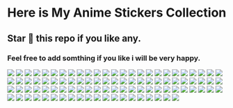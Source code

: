 # Here is My Anime Stickers Collection
## Star 🌟 this repo if you like any.
### Feel free to add somthing if you like i will be very happy.

![](https://media4.giphy.com/media/Yc65Sk2Hwkzgk/giphy.webp?cid=ecf05e478g5w267vf6b45sta3n5ofgjmta2513n43t0sxcij&ep=v1_stickers_search&rid=giphy.webp&ct=s)
![](https://media2.giphy.com/media/hoQLrSqAL3mV2/200.webp?cid=ecf05e47szkvuxyzcpl7ovl5rqqwtmelyk7illq0yehimezg&ep=v1_stickers_search&rid=200.webp&ct=s)
![](https://media3.giphy.com/media/TmFPNQaSl94K4/200w.webp?cid=ecf05e47szkvuxyzcpl7ovl5rqqwtmelyk7illq0yehimezg&ep=v1_stickers_search&rid=200w.webp&ct=s)
![](https://media1.giphy.com/media/c3IWZEjxCni5W/200w.webp?cid=ecf05e47ufvyjj0cdhtw0k1a1mkqjmcqj8onrlowu05r5ymf&ep=v1_stickers_search&rid=200w.webp&ct=s)
![](https://media2.giphy.com/media/uxebmaHfjsuCA/giphy.webp?cid=ecf05e47ufvyjj0cdhtw0k1a1mkqjmcqj8onrlowu05r5ymf&ep=v1_stickers_search&rid=giphy.webp&ct=s)
![](https://media4.giphy.com/media/Rzr6V9lPpSM8g/200w.webp?cid=ecf05e47ufvyjj0cdhtw0k1a1mkqjmcqj8onrlowu05r5ymf&ep=v1_stickers_search&rid=200w.webp&ct=s)
![](https://media1.giphy.com/media/IoSh7Rd5aY0O4/200w.webp?cid=ecf05e47mmb0gwrt8trykuhe0whrsf9oou8jj1oyzd4gwd1h&ep=v1_stickers_search&rid=200w.webp&ct=ts)
![](https://media1.giphy.com/media/XvTfRJ1qpc8lq/200w.webp?cid=ecf05e47mmb0gwrt8trykuhe0whrsf9oou8jj1oyzd4gwd1h&ep=v1_stickers_search&rid=200w.webp&ct=s)
![](https://media4.giphy.com/media/VFGsPXfFeIcGdtwAIC/200.webp?cid=ecf05e474zj6trqxtvo88hc3e5530skhibxvp0ky8nzz5oee&ep=v1_stickers_search&rid=200.webp&ct=s)
![](https://media4.giphy.com/media/oQht1Hk7HJ8USa5jrK/giphy.webp?cid=ecf05e474zj6trqxtvo88hc3e5530skhibxvp0ky8nzz5oee&ep=v1_stickers_search&rid=giphy.webp&ct=s)
![](https://media2.giphy.com/media/gh620EMUy2usC9cfjb/200w.webp?cid=ecf05e474zj6trqxtvo88hc3e5530skhibxvp0ky8nzz5oee&ep=v1_stickers_search&rid=200w.webp&ct=s)
![](https://media4.giphy.com/media/ju0JT363xsl8oxbzkC/giphy.webp?cid=ecf05e474j7yhs7doln6ugkz1qzflvfjhno8czwqmy2rajws&ep=v1_stickers_search&rid=giphy.webp&ct=s)
![](https://media4.giphy.com/media/WUx7865lOue11lSGAO/200w.webp?cid=ecf05e474j7yhs7doln6ugkz1qzflvfjhno8czwqmy2rajws&ep=v1_stickers_search&rid=200w.webp&ct=s)
![](https://media1.giphy.com/media/KezaX9YihJixXCorRL/200w.webp?cid=ecf05e474j7yhs7doln6ugkz1qzflvfjhno8czwqmy2rajws&ep=v1_stickers_search&rid=200w.webp&ct=s)
![](https://media4.giphy.com/media/l1JJ7hRzqWBQ7dKys7/giphy.webp?cid=ecf05e47nrmbcpsx1gxcuwwvuivi0drers9rttqd3mxhixhu&ep=v1_stickers_search&rid=giphy.webp&ct=s)
![](https://media3.giphy.com/media/3tmbSNeq4yunaP26Fo/giphy.webp?cid=ecf05e47nrmbcpsx1gxcuwwvuivi0drers9rttqd3mxhixhu&ep=v1_stickers_search&rid=giphy.webp&ct=s)
![](https://media0.giphy.com/media/ei9qZaM48TDfRBJmtX/200w.webp?cid=ecf05e47o32x0dpktz79fiocus0as7g1btv5s4ass58dfqdu&ep=v1_stickers_search&rid=200w.webp&ct=s)
![](https://media1.giphy.com/media/3o7budzhflCcjhjk6A/200w.webp?cid=ecf05e47mrhao9r3hd28vrh4aq90ujlnetr6nozz3uv9behf&ep=v1_stickers_search&rid=200w.webp&ct=s)
![](https://media4.giphy.com/media/WKiBlzbWAjeTroVlAf/200w.webp?cid=ecf05e47lup1yv5uhapb36vt5j3ax4ttiddpm512kwglgwfr&ep=v1_stickers_search&rid=200w.webp&ct=s)
![](https://media1.giphy.com/media/cJMcSJ5EIEFjtlqQpd/200w.webp?cid=ecf05e47t7njefohzpsyijkvy6iytasen8faw9n27smtfw1k&ep=v1_stickers_search&rid=200w.webp&ct=s)
![](https://media0.giphy.com/media/rDwXCBj6vaMIunrArX/200w.webp?cid=ecf05e47l1irxf7mb7qkaoyrx15jxoclzls17wkir5zx7pcp&ep=v1_stickers_search&rid=200w.webp&ct=s)
![](https://media2.giphy.com/media/0tO2FFpIRRZEImDPnZ/200w.webp?cid=ecf05e47rg6n7xjmq93p6hgz9fj2g691x8vmsin3maszmh6f&ep=v1_stickers_search&rid=200w.webp&ct=s)
![](https://media4.giphy.com/media/cGh3EnBTSu0YE/100.webp?cid=ecf05e47zoc88g28tlcg3qhikt4ghzu3vaec37d9ejiv6stl&ep=v1_stickers_search&rid=100.webp&ct=s)
![](https://media4.giphy.com/media/j4kEHQjSYA9VKKcNf6/giphy.webp?cid=ecf05e47xmtx6dl3uav9h8jizusiofbhwlqqccnk2fhtjarb&ep=v1_stickers_search&rid=giphy.webp&ct=s)
![](https://media1.giphy.com/media/qqvSGf80ydPchLgyDK/200w.webp?cid=ecf05e47cj315cjw3dsgtb7pae8gmjm1wxp4g5pj20j2fh02&ep=v1_stickers_search&rid=200w.webp&ct=s)
![](https://media0.giphy.com/media/0048Mlyb91IRzNTU5z/200w.webp?cid=ecf05e47d98381b732zq319l25o4c2q6ts62a1ni9735mq5e&ep=v1_stickers_search&rid=200w.webp&ct=s)
![](https://media1.giphy.com/media/gVYmPx2CxgMqSPXqMD/giphy.webp?cid=ecf05e47d98381b732zq319l25o4c2q6ts62a1ni9735mq5e&ep=v1_stickers_search&rid=giphy.webp&ct=s)
![](https://media1.giphy.com/media/3xIHNJbDre8pO/100.webp?cid=ecf05e47uwpubi1ne3zcciwetlxn78a6piniqeja4t3k6kqh&ep=v1_stickers_search&rid=100.webp&ct=s)
![](https://media0.giphy.com/media/h1u4irBqNBlhpYUWiq/giphy.webp?cid=ecf05e47dkb2c7gpzkeqjysmnz6bbtqqvqcmeddwlb4jpzc5&ep=v1_stickers_search&rid=giphy.webp&ct=s)
![](https://media2.giphy.com/media/Iou0g7tlE4kmeiST8Y/200w.webp?cid=ecf05e47dkb2c7gpzkeqjysmnz6bbtqqvqcmeddwlb4jpzc5&ep=v1_stickers_search&rid=200w.webp&ct=s)
![](https://media2.giphy.com/media/4ilFRqgbzbx4c/giphy.webp?cid=ecf05e47vh46m7r7qirqfgvtic8lcfuxvbk0rwa7mhbrsgn3&ep=v1_gifs_search&rid=giphy.webp&ct=g)
![](https://media3.giphy.com/media/137qIhWsIf9bDW/giphy.webp?cid=ecf05e47vh46m7r7qirqfgvtic8lcfuxvbk0rwa7mhbrsgn3&ep=v1_gifs_search&rid=giphy.webp&ct=g)
![](https://media2.giphy.com/media/mf4qECoTz8ZVK/giphy.webp?cid=ecf05e47vh46m7r7qirqfgvtic8lcfuxvbk0rwa7mhbrsgn3&ep=v1_gifs_search&rid=giphy.webp&ct=g)
![](https://media3.giphy.com/media/z7wIVXPnpm1DiJDdsU/200w.webp?cid=ecf05e47ko95akpe60ex75h3r1rpob74m1tyyev3e5e0yro5&ep=v1_gifs_search&rid=200w.webp&ct=g)
![](https://media4.giphy.com/media/11KzOet1ElBDz2/200w.webp?cid=ecf05e47ko95akpe60ex75h3r1rpob74m1tyyev3e5e0yro5&ep=v1_gifs_search&rid=200w.webp&ct=g)
![](https://media0.giphy.com/media/aDS8SjVtS3Mwo/200.webp?cid=ecf05e47l26vob4mir6o192tsbmks7d8t5t5kfhwl09l1ee7&ep=v1_gifs_search&rid=200.webp&ct=g)
![](https://media3.giphy.com/media/10ZuedtImbopos/200.webp?cid=ecf05e47l26vob4mir6o192tsbmks7d8t5t5kfhwl09l1ee7&ep=v1_gifs_search&rid=200.webp&ct=g)
![](https://media0.giphy.com/media/kQ3FSVoJrkYWk/200w.webp?cid=ecf05e47l26vob4mir6o192tsbmks7d8t5t5kfhwl09l1ee7&ep=v1_gifs_search&rid=200w.webp&ct=g)
![](https://media1.giphy.com/media/EcnAlQcGnZq9y/100.webp?cid=ecf05e477slmhr3sg8e8hur7gqjkzkrq0p4120i5i2a3d3ch&ep=v1_gifs_search&rid=100.webp&ct=g)
![](https://media2.giphy.com/media/4NuAILyDbmD16/200w.webp?cid=ecf05e477slmhr3sg8e8hur7gqjkzkrq0p4120i5i2a3d3ch&ep=v1_gifs_search&rid=200w.webp&ct=g)
![](https://media4.giphy.com/media/TTedQxhzd5T4A/100.webp?cid=ecf05e47wtm4c4ssr5g47hkitkcdvnoy75uge3e4ijb7slun&ep=v1_gifs_search&rid=100.webp&ct=g)
![](https://media2.giphy.com/media/2ya7xLyEeynlZM4FCw/200w.webp?cid=ecf05e477slmhr3sg8e8hur7gqjkzkrq0p4120i5i2a3d3ch&ep=v1_gifs_search&rid=200w.webp&ct=g)
![](https://media3.giphy.com/media/eDQSdixgEvsZ2/100.webp?cid=ecf05e47wtm4c4ssr5g47hkitkcdvnoy75uge3e4ijb7slun&ep=v1_gifs_search&rid=100.webp&ct=g)
![](https://media1.giphy.com/media/xVxio2tNLAM5q/200.webp?cid=ecf05e47wtm4c4ssr5g47hkitkcdvnoy75uge3e4ijb7slun&ep=v1_gifs_search&rid=200.webp&ct=g)
![](https://media4.giphy.com/media/Y01jP8QeLOox2/200.webp?cid=ecf05e47wtm4c4ssr5g47hkitkcdvnoy75uge3e4ijb7slun&ep=v1_gifs_search&rid=200.webp&ct=g)
![](https://media1.giphy.com/media/bqm6WOjuLu480/giphy.webp?cid=ecf05e47f2da5n4pkga7io45vg1p00637yqqa12vjinz4lzz&ep=v1_gifs_search&rid=giphy.webp&ct=g)
![](https://media3.giphy.com/media/bi6RQ5x3tqoSI/200.webp?cid=ecf05e47hzwvyxtaiw3jtsn9vb94goc3esk944otxnxk86ki&ep=v1_gifs_search&rid=200.webp&ct=g)
![](https://media2.giphy.com/media/7sRMjntXYEITu/200w.webp?cid=ecf05e47tbi6wm0r7lbtvxluy2v0eo7fm5l7vqx743kjuhf1&ep=v1_gifs_search&rid=200w.webp&ct=g)
![](https://media4.giphy.com/media/2AYQQJsqDrDHy/200w.webp?cid=ecf05e475s9l20avqnrbctw4vr5j0uv9nwmkaalj1l26fwuv&ep=v1_gifs_search&rid=200w.webp&ct=g)
![](https://media1.giphy.com/media/F99PZtJC8Hxm0/200w.webp?cid=ecf05e475s9l20avqnrbctw4vr5j0uv9nwmkaalj1l26fwuv&ep=v1_gifs_search&rid=200w.webp&ct=g)
![](https://media3.giphy.com/media/AWqRqyyLYhZxS/200.webp?cid=ecf05e47lagawqiwljsk7tmbub8505q8r54qoae9cgyb1ga3&ep=v1_gifs_search&rid=200.webp&ct=g)
![](https://media3.giphy.com/media/dyjrpqaUVqCELGuQVr/200w.webp?cid=ecf05e478n8a8paows4novnwq98b4rw4npymbl75kbubr3g2&ep=v1_gifs_search&rid=200w.webp&ct=g)
![](https://media1.giphy.com/media/tEcIyVc6ukQV2eb86t/200w.webp?cid=ecf05e478n8a8paows4novnwq98b4rw4npymbl75kbubr3g2&ep=v1_gifs_search&rid=200w.webp&ct=g)
![](https://media2.giphy.com/media/ggR8oaGvhUbtndQSR4/200w.webp?cid=ecf05e478n8a8paows4novnwq98b4rw4npymbl75kbubr3g2&ep=v1_gifs_search&rid=200w.webp&ct=g)
![](https://media3.giphy.com/media/mWeDPFbZvTc2303gHC/200w.webp?cid=ecf05e478n8a8paows4novnwq98b4rw4npymbl75kbubr3g2&ep=v1_gifs_search&rid=200w.webp&ct=g)
![](https://media3.giphy.com/media/dISk854tQqGKHFm88e/200w.webp?cid=ecf05e478n8a8paows4novnwq98b4rw4npymbl75kbubr3g2&ep=v1_gifs_search&rid=200w.webp&ct=g)
![](https://media0.giphy.com/media/z7wIVXPnpm1DiJDdsU/200w.webp?cid=ecf05e478n8a8paows4novnwq98b4rw4npymbl75kbubr3g2&ep=v1_gifs_search&rid=200w.webp&ct=g)
![](https://media1.giphy.com/media/n440jTfv4gpGK1LItq/200w.webp?cid=ecf05e47f0a894qf2sakxhr7pl1asypz9yxhlkeawwtt4hdz&ep=v1_gifs_search&rid=200w.webp&ct=g)
![](https://media3.giphy.com/media/H83c2x0NWvFhtgK4V2/200w.webp?cid=ecf05e47f0a894qf2sakxhr7pl1asypz9yxhlkeawwtt4hdz&ep=v1_gifs_search&rid=200w.webp&ct=g)
![](https://media3.giphy.com/media/G3jNy0bvbuVSWS13ZF/200w.webp?cid=ecf05e47q1d2dycigsnups007qg0ip2aoffs6plqqgtnyfad&ep=v1_gifs_search&rid=200w.webp&ct=g)
![](https://media4.giphy.com/media/VEzYdo930nTiTuVeMU/200w.webp?cid=ecf05e478n8a8paows4novnwq98b4rw4npymbl75kbubr3g2&ep=v1_gifs_search&rid=200w.webp&ct=g)
![](https://media4.giphy.com/media/l3c4VbE2i6fvtJvEnU/200w.webp?cid=ecf05e47n4r97asmfvd4dphyqc8ctkw6ipu6xk0xa8nj4g99&ep=v1_gifs_search&rid=200w.webp&ct=g)
![](https://media3.giphy.com/media/Ro3QH9ZNTCvHW/giphy.webp?cid=ecf05e47d836eu39h80y6kbcie5ye61sghg00lts7e3ad9r0&ep=v1_gifs_search&rid=giphy.webp&ct=g)
![](https://media2.giphy.com/media/esj9GdT1FB1mw/200w.webp?cid=ecf05e47d836eu39h80y6kbcie5ye61sghg00lts7e3ad9r0&ep=v1_gifs_search&rid=200w.webp&ct=g)
![](https://media2.giphy.com/media/iUk1qSfyLy52g/giphy.webp?cid=ecf05e47ky5we0mdgry71aoeyawhbbsjjbm478d9mk3wf856&ep=v1_gifs_search&rid=giphy.webp&ct=g)
![](https://media0.giphy.com/media/qKr1nIRfIQPYI/200w.webp?cid=ecf05e47ky5we0mdgry71aoeyawhbbsjjbm478d9mk3wf856&ep=v1_gifs_search&rid=200w.webp&ct=g)
![](https://media0.giphy.com/media/Fol16iyu3x34k/giphy.webp?cid=ecf05e473l2lr8sn9dhm28mx8pwf5mp1l6tfq17ien0ka64g&ep=v1_gifs_search&rid=giphy.webp&ct=g)
![](https://media4.giphy.com/media/PB5LE3Dcg3PeE/giphy.webp?cid=ecf05e47qm6bwi91q1th3rsz29w2m3scekffi5dj3bxnnaem&ep=v1_gifs_search&rid=giphy.webp&ct=g)
![](https://media4.giphy.com/media/8SEnoMhrEeBDa/200w.webp?cid=ecf05e47xt66zczzserffva0z1qe373qh21n5q0ppu5x5ogm&ep=v1_gifs_search&rid=200w.webp&ct=g)
![](https://media1.giphy.com/media/ufszmdQvbMNH2/200.webp?cid=ecf05e47ilturi3t0k0wh2qqal02j3ap2a8hhx16ndtvmojp&ep=v1_gifs_search&rid=200.webp&ct=g)
![](https://media3.giphy.com/media/y5efFpqW5knlu/200.webp?cid=ecf05e47v9nvug7yknrgxhcr74rpbewkobq0auwjj3q8dn5o&ep=v1_gifs_search&rid=200.webp&ct=g)
![](https://media2.giphy.com/media/4fRToX3peyWli/200w.webp?cid=ecf05e474bos6i5efn0qahrcrslxt87ourt9y8e6rz1lrtnc&ep=v1_gifs_search&rid=200w.webp&ct=g)
![](https://media3.giphy.com/media/z8evil8CZUDU4/giphy.webp?cid=ecf05e47i2soba3w61udq9qovf07tl4nhv3wxru3i57s9otb&ep=v1_gifs_search&rid=giphy.webp&ct=g)
![](https://media0.giphy.com/media/fi3PbM0DL728c9ZWAj/200w.webp?cid=ecf05e472pm0829i641v2g1houinghcfn4cn4eqyv944v5pf&ep=v1_gifs_search&rid=200w.webp&ct=g)
![](https://media4.giphy.com/media/heBJKYI28fMadr1j7l/200w.webp?cid=ecf05e472pm0829i641v2g1houinghcfn4cn4eqyv944v5pf&ep=v1_gifs_search&rid=200w.webp&ct=g)
![](https://media3.giphy.com/media/p7xE7Y2TBNsOuUPSlm/200w.webp?cid=ecf05e47imjh1ny25p76kyzig1rwbh9vjbvvfv937cxwmm89&ep=v1_stickers_search&rid=200w.webp&ct=s)
![](https://media3.giphy.com/media/ShWNhfJMGXTtmXP2Q6/200.webp?cid=ecf05e47s4as12ce2573hw86n7l3hdnazz5idhgo6f70tb9g&ep=v1_stickers_search&rid=200.webp&ct=s)
![](https://media3.giphy.com/media/4gMc41Qj69YVa/200w.webp?cid=ecf05e47ld3vjzinuib0f7t0qs2u22w8uhb7y1vky6nbs5cr&ep=v1_stickers_search&rid=200w.webp&ct=s)
![](https://media1.giphy.com/media/B2X03BXMyJgVGPd13K/200.webp?cid=ecf05e47ld3vjzinuib0f7t0qs2u22w8uhb7y1vky6nbs5cr&ep=v1_stickers_search&rid=200.webp&ct=s)
![](https://media0.giphy.com/media/H47TGkhpf55UhEz9Ub/200w.webp?cid=ecf05e47crz2bm4xrfl6dhkrmsv20vsvd4q6btff1ucpwllz&ep=v1_stickers_search&rid=200w.webp&ct=s)
![](https://media0.giphy.com/media/wQdMSYv9muZ9zQhg2m/200w.webp?cid=ecf05e47f2vacu7159tpjtwkg7tu95u4mytftioo0enutl1x&ep=v1_stickers_search&rid=200w.webp&ct=s)
![](https://media1.giphy.com/media/2o07pSaVxZT6yTKrDK/200w.webp?cid=ecf05e47b6p64dk81ww4xzpq2ccwa1i1xdplqhiw4qtclq94&ep=v1_stickers_search&rid=200w.webp&ct=s)
![](https://media1.giphy.com/media/pTYPEujB8ImSUcib34/200w.webp?cid=ecf05e47fof0nlnrvjwkfo3dd5ggvz70qw0fn2996nqlv0uz&ep=v1_stickers_search&rid=200w.webp&ct=s)
![](https://media2.giphy.com/media/cJMxxqXxtRfYl47c3V/200w.webp?cid=ecf05e47pauj3kk8nvt95un33mc8h8qk1e6kd7ci6knw4f6n&ep=v1_stickers_search&rid=200w.webp&ct=s)
![](https://media0.giphy.com/media/YsZ5h5GlzCzbW9JhzU/200w.webp?cid=ecf05e47bri1dxpkvt7j5ys6w7yjh8m505xk4d7cv1yb6zp6&ep=v1_stickers_search&rid=200w.webp&ct=s)
![](https://media2.giphy.com/media/o2h9vjEjemzk1DtW0J/200w.webp?cid=ecf05e47bri1dxpkvt7j5ys6w7yjh8m505xk4d7cv1yb6zp6&ep=v1_stickers_search&rid=200w.webp&ct=s)
![](https://media3.giphy.com/media/uMYaTufoi414GS4YXq/200w.webp?cid=ecf05e47bri1dxpkvt7j5ys6w7yjh8m505xk4d7cv1yb6zp6&ep=v1_stickers_search&rid=200w.webp&ct=s)
![](https://media3.giphy.com/media/SVODERpRr5qk7sx8Jz/giphy.webp?cid=ecf05e47giarpywtm55mj8hltjav9mufj4naux56vckhuoq5&ep=v1_stickers_search&rid=giphy.webp&ct=s)
![](https://media2.giphy.com/media/L5f4Z5JoOKARG/200w.webp?cid=ecf05e473jm0perg18r7wzm76d3fo0jgsng1p26yekjiaae1&ep=v1_gifs_search&rid=200w.webp&ct=g)
![](https://media3.giphy.com/media/l0Iy2cueuBN5FT6AU/200w.webp?cid=ecf05e472jv8lihmzhf535ijl8n8j75wghbuxje2stqa7wu7&ep=v1_gifs_search&rid=200w.webp&ct=g)
![](https://media1.giphy.com/media/Y4z9olnoVl5QI/200.webp?cid=ecf05e47fmqwvjgzx9g9z4btcj73v2rxg5v7ua55f6j0ypnb&ep=v1_gifs_search&rid=200.webp&ct=g)
![](https://media2.giphy.com/media/xuXzcHMkuwvf2/200.webp?cid=ecf05e47j02tfiv30t6sjmm832pefzpjdwtqig6q6g1utzzi&ep=v1_gifs_search&rid=200.webp&ct=g)
![](https://media3.giphy.com/media/Lm2hujbNpM7fi/200w.webp?cid=ecf05e47ptvo5gv9tt6eutxwb7tcc27yg298fg4o5s2n3njn&ep=v1_stickers_search&rid=200w.webp&ct=s)
![](https://media2.giphy.com/media/1BURfsUHbv4eQ/200.webp?cid=ecf05e47ptvo5gv9tt6eutxwb7tcc27yg298fg4o5s2n3njn&ep=v1_stickers_search&rid=200.webp&ct=s)
![](https://media0.giphy.com/media/kuWN0iF9BLQKk/200.webp?cid=ecf05e47ptvo5gv9tt6eutxwb7tcc27yg298fg4o5s2n3njn&ep=v1_stickers_search&rid=200.webp&ct=s)
![]()
![]()
![]()
![]()
![]()
![]()
![]()
![]()
![]()
![]()
![]()
![]()
![]()
![]()
![]()
![]()
![]()
![]()
![]()
![]()
![]()
![]()
![]()
![]()
![]()
![]()
![]()
![]()
![]()
![]()
![]()
![]()
![]()
![]()
![]()
![]()
![]()
![]()
![]()
![]()
![]()
![]()
![]()
![]()
![]()
![]()
![]()
![]()
![]()
![]()
![]()
![]()
![]()
![]()
![]()
![]()
![]()
![]()
![]()
![]()
![]()
![]()
![]()
![]()
![]()
![]()
![]()
![]()
![]()
![]()
![]()
![]()
![]()
![]()
![]()
![]()
![]()
![]()
![]()
![]()
![]()
![]()
![]()
![]()
![]()
![]()
![]()
![]()
![]()
![]()
![]()
![]()
![]()
![]()
![]()
![]()
![]()
![]()
![]()
![]()
![]()
![]()
![]()
![]()
![]()
![]()
![]()
![]()
![]()
![]()
![]()
![]()
![]()
![]()
![]()
![]()
![]()
![]()
![]()
![]()
![]()
![]()
![]()
![]()
![]()
![]()
![]()
![]()
![]()
![]()
![]()
![]()
![]()
![]()
![]()
![]()
![]()
![]()
![]()
![]()
![]()
![]()
![]()
![]()
![]()
![]()
![]()
![]()
![]()
![]()
![]()
![]()
![]()
![]()
![]()
![]()
![]()
![]()
![]()
![]()
![]()
![]()
![]()
![]()
![]()
![]()
![]()
![]()
![]()
![]()
![]()
![]()
![]()
![]()
![]()
![]()
![]()
![]()
![]()
![]()
![]()
![]()
![]()
![]()
![]()
![]()
![]()
![]()
![]()
![]()
![]()
![]()
![]()
![]()
